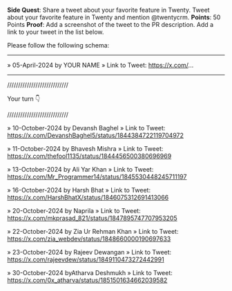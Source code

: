 **Side Quest**: Share a tweet about your favorite feature in Twenty. Tweet about your favorite feature in Twenty and mention @twentycrm.
**Points**: 50 Points
**Proof**: Add a screenshot of the tweet to the PR description. Add a link to your tweet in the list below.

Please follow the following schema:

---

» 05-April-2024 by YOUR NAME
» Link to Tweet: https://x.com/...

---

////////////////////////////

Your turn 👇

////////////////////////////

» 10-October-2024 by Devansh Baghel
» Link to Tweet: https://x.com/DevanshBaghel5/status/1844384722119704972

» 11-October-2024 by Bhavesh Mishra
» Link to Tweet: https://x.com/thefool1135/status/1844456500380696969

» 13-October-2024 by Ali Yar Khan
» Link to Tweet: https://x.com/Mr_Programmer14/status/1845530448245711197

» 16-October-2024 by Harsh Bhat
» Link to Tweet: https://x.com/HarshBhatX/status/1846075312691413066

» 20-October-2024 by Naprila
» Link to Tweet: https://x.com/mkprasad_821/status/1847895747707953205

» 22-October-2024 by Zia Ur Rehman Khan
» Link to Tweet: https://x.com/zia_webdev/status/1848660000190697633

» 23-October-2024 by Rajeev Dewangan
» Link to Tweet: https://x.com/rajeevdew/status/1849110473272442991

» 30-October-2024 byAtharva Deshmukh
» Link to Tweet: https://x.com/0x_atharva/status/1851501634662039582
